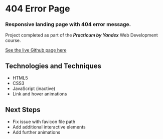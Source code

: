 # 404 Error Page

### Responsive landing page with 404 error message.

Project completed as part of the ***Practicum by Yandex*** Web Development course.

[See the live Github page here](https://warsdd.github.io/404-starter/)

## Technologies and Techniques
- HTML5
- CSS3
- JavaScript (inactive)
- Link and hover animations

## Next Steps
- Fix issue with favicon file path
- Add additional interactive elements
- Add further animations
